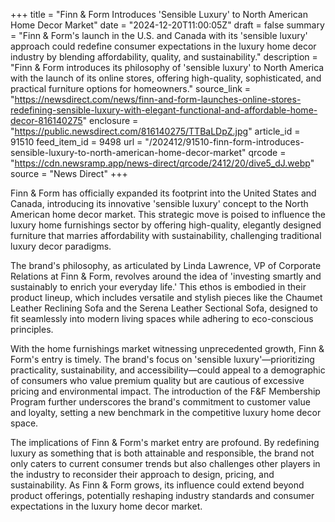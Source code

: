+++
title = "Finn & Form Introduces 'Sensible Luxury' to North American Home Decor Market"
date = "2024-12-20T11:00:05Z"
draft = false
summary = "Finn & Form's launch in the U.S. and Canada with its 'sensible luxury' approach could redefine consumer expectations in the luxury home decor industry by blending affordability, quality, and sustainability."
description = "Finn & Form introduces its philosophy of 'sensible luxury' to North America with the launch of its online stores, offering high-quality, sophisticated, and practical furniture options for homeowners."
source_link = "https://newsdirect.com/news/finn-and-form-launches-online-stores-redefining-sensible-luxury-with-elegant-functional-and-affordable-home-decor-816140275"
enclosure = "https://public.newsdirect.com/816140275/TTBaLDpZ.jpg"
article_id = 91510
feed_item_id = 9498
url = "/202412/91510-finn-form-introduces-sensible-luxury-to-north-american-home-decor-market"
qrcode = "https://cdn.newsramp.app/news-direct/qrcode/2412/20/dive5_dJ.webp"
source = "News Direct"
+++

<p>Finn & Form has officially expanded its footprint into the United States and Canada, introducing its innovative 'sensible luxury' concept to the North American home decor market. This strategic move is poised to influence the luxury home furnishings sector by offering high-quality, elegantly designed furniture that marries affordability with sustainability, challenging traditional luxury decor paradigms.</p><p>The brand's philosophy, as articulated by Linda Lawrence, VP of Corporate Relations at Finn & Form, revolves around the idea of 'investing smartly and sustainably to enrich your everyday life.' This ethos is embodied in their product lineup, which includes versatile and stylish pieces like the Chaumet Leather Reclining Sofa and the Serena Leather Sectional Sofa, designed to fit seamlessly into modern living spaces while adhering to eco-conscious principles.</p><p>With the home furnishings market witnessing unprecedented growth, Finn & Form's entry is timely. The brand's focus on 'sensible luxury'—prioritizing practicality, sustainability, and accessibility—could appeal to a demographic of consumers who value premium quality but are cautious of excessive pricing and environmental impact. The introduction of the F&amp;F Membership Program further underscores the brand's commitment to customer value and loyalty, setting a new benchmark in the competitive luxury home decor space.</p><p>The implications of Finn & Form's market entry are profound. By redefining luxury as something that is both attainable and responsible, the brand not only caters to current consumer trends but also challenges other players in the industry to reconsider their approach to design, pricing, and sustainability. As Finn & Form grows, its influence could extend beyond product offerings, potentially reshaping industry standards and consumer expectations in the luxury home decor market.</p>